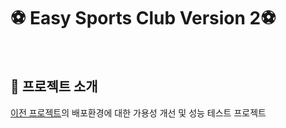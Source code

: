 # ⚽ Easy Sports Club Version 2⚽

<br/>

## 📎 프로젝트 소개

[이전 프로젝트](https://github.com/MinWonHaeSo)의 배포환경에 대한 가용성 개선 및 성능 테스트 프로젝트
